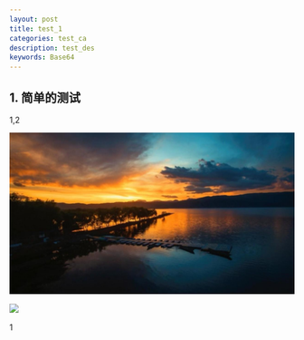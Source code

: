 ```yaml
---
layout: post
title: test_1
categories: test_ca
description: test_des
keywords: Base64
---
```

## 1. 简单的测试

1,2

![](/images/posts/test.png)

![](/images/posts/android/android-studio-check-sdk.png)

1
